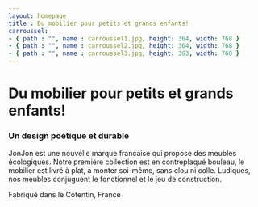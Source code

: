 ```yaml
---
layout: homepage
title : Du mobilier pour petits et grands enfants! 
carroussel: 
- { path : "", name : carroussel1.jpg, height: 364, width: 768 } 
- { path : "", name : carroussel2.jpg, height: 364, width: 768 }
- { path : "", name : carroussel3.jpg, height: 363, width: 768 }
---
```

# Du mobilier pour petits et grands enfants!

### Un design poétique et durable
JonJon est une nouvelle marque française qui propose des meubles écologiques. Notre première collection est en contreplaqué bouleau, le mobilier est livré à plat, à monter soi-même, sans clou ni colle. Ludiques, nos meubles conjuguent le fonctionnel et le jeu de construction.

Fabriqué dans le Cotentin, France
